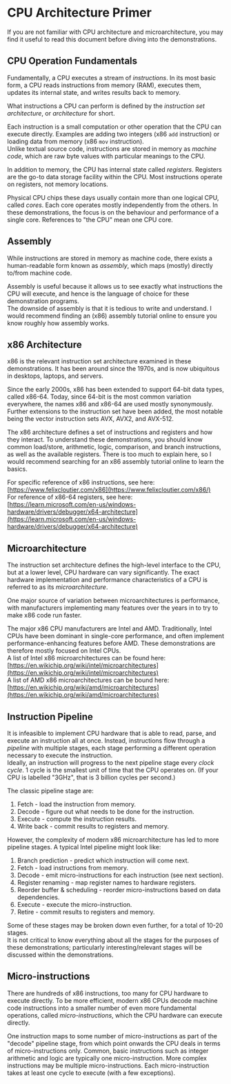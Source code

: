 # CPU Architecture Primer

If you are not familiar with CPU architecture and microarchitecture, you may find it useful to read this document before diving into the demonstrations.

## CPU Operation Fundamentals

Fundamentally, a CPU executes a stream of *instructions*. In its most basic form, a CPU reads instructions from memory (RAM), executes them, updates its internal state, and writes results back to memory.

What instructions a CPU can perform is defined by the *instruction set architecture*, or *architecture* for short.

Each instruction is a small computation or other operation that the CPU can execute directly. Examples are adding two integers (x86 `add` instruction) or loading data from memory (x86 `mov` instruction).  
Unlike textual source code, instructions are stored in memory as *machine code*, which are raw byte values with particular meanings to the CPU.

In addition to memory, the CPU has internal state called *registers*. Registers are the go-to data storage facility within the CPU. Most instructions operate on registers, not memory locations.

Physical CPU chips these days usually contain more than one logical CPU, called *cores*. Each core operates mostly independently from the others. In these demonstrations, the focus is on the behaviour and performance of a single core. References to "the CPU" mean one CPU core.

## Assembly

While instructions are stored in memory as machine code, there exists a human-readable form known as *assembly*, which maps (mostly) directly to/from machine code.

Assembly is useful because it allows us to see exactly what instructions the CPU will execute, and hence is the language of choice for these demonstration programs.  
The downside of assembly is that it is tedious to write and understand. I would recommend finding an (x86) assembly tutorial online to ensure you know roughly how assembly works.

## x86 Architecture

x86 is the relevant instruction set architecture examined in these demonstrations. It has been around since the 1970s, and is now ubiquitous in desktops, laptops, and servers.

Since the early 2000s, x86 has been extended to support 64-bit data types, called x86-64. Today, since 64-bit is the most common variation everywhere, the names x86 and x86-64 are used mostly synonymously.  
Further extensions to the instruction set have been added, the most notable being the vector instruction sets AVX, AVX2, and AVX-512.

The x86 architecture defines a set of instructions and registers and how they interact. To understand these demonstrations, you should know common load/store, arithmetic, logic, comparison, and branch instructions, as well as the available registers. There is too much to explain here, so I would recommend searching for an x86 assembly tutorial online to learn the basics.

For specific reference of x86 instructions, see here: [https://www.felixcloutier.com/x86](https://www.felixcloutier.com/x86/)  
For reference of x86-64 registers, see here: [https://learn.microsoft.com/en-us/windows-hardware/drivers/debugger/x64-architecture](https://learn.microsoft.com/en-us/windows-hardware/drivers/debugger/x64-architecture)

## Microarchitecture

The instruction set architecture defines the high-level interface to the CPU, but at a lower level, CPU hardware can vary significantly. The exact hardware implementation and performance characteristics of a CPU is referred to as its *microarchitecture*.

One major source of variation between microarchitectures is performance, with manufacturers implementing many features over the years in to try to make x86 code run faster.

The major x86 CPU manufacturers are Intel and AMD. Traditionally, Intel CPUs have been dominant in single-core performance, and often implement performance-enhancing features before AMD. These demonstrations are therefore mostly focused on Intel CPUs.  
A list of Intel x86 microarchitectures can be found here: [https://en.wikichip.org/wiki/intel/microarchitectures](https://en.wikichip.org/wiki/intel/microarchitectures)  
A list of AMD x86 microarchitectures can be bound here: [https://en.wikichip.org/wiki/amd/microarchitectures](https://en.wikichip.org/wiki/amd/microarchitectures)

## Instruction Pipeline

It is infeasible to implement CPU hardware that is able to read, parse, and execute an instruction all at once. Instead, instructions flow through a *pipeline* with multiple stages, each stage performing a different operation necessary to execute the instruction.  
Ideally, an instruction will progress to the next pipeline stage every *clock cycle*. 1 cycle is the smallest unit of time that the CPU operates on. (If your CPU is labelled "3GHz", that is 3 billion cycles per second.)

The classic pipeline stage are:

1. Fetch - load the instruction from memory.
2. Decode - figure out what needs to be done for the instruction.
3. Execute - compute the instruction results.
4. Write back - commit results to registers and memory.

However, the complexity of modern x86 microarchitecture has led to more pipeline stages. A typical Intel pipeline might look like:

1. Branch prediction - predict which instruction will come next.
2. Fetch - load instructions from memory.
3. Decode - emit micro-instructions for each instruction (see next section).
4. Register renaming - map register names to hardware registers.
5. Reorder buffer & scheduling - reorder micro-instructions based on data dependencies.
6. Execute - execute the micro-instruction.
7. Retire - commit results to registers and memory.

Some of these stages may be broken down even further, for a total of 10-20 stages.  
It is not critical to know everything about all the stages for the purposes of these demonstrations; particularly interesting/relevant stages will be discussed within the demonstrations.

## Micro-instructions

There are hundreds of x86 instructions, too many for CPU hardware to execute directly. To be more efficient, modern x86 CPUs decode machine code instructions into a smaller number of even more fundamental operations, called *micro-instructions*, which the CPU hardware can execute directly.

One instruction maps to some number of micro-instructions as part of the "decode" pipeline stage, from which point onwards the CPU deals in terms of micro-instructions only. Common, basic instructions such as integer arithmetic and logic are typically one micro-instruction. More complex instructions may be multiple micro-instructions. Each micro-instruction takes at least one cycle to execute (with a few exceptions).
